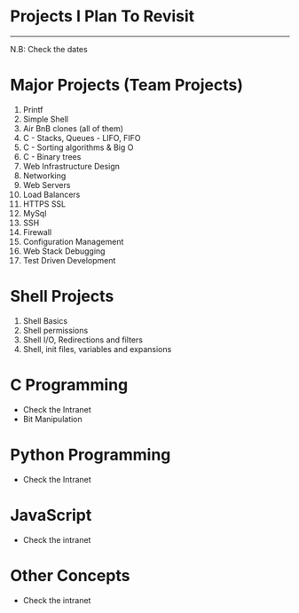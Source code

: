 # Projects I Plan To Revisit
----------------------------
N.B:  Check the dates

# Major Projects (Team Projects)
1. Printf
2. Simple Shell
3. Air BnB clones (all of them)
4. C - Stacks, Queues - LIFO, FIFO
5. C - Sorting algorithms & Big O
6. C - Binary trees
7. Web Infrastructure Design
8. Networking
9. Web Servers
10. Load Balancers
11. HTTPS SSL
12. MySql
13. SSH
14. Firewall
15. Configuration Management
16. Web Stack Debugging
17. Test Driven Development


# Shell Projects
1. Shell Basics
2. Shell permissions
3. Shell I/O, Redirections and filters
4. Shell, init files, variables and expansions


# C Programming
- Check the Intranet
- Bit Manipulation


# Python Programming
- Check the Intranet


# JavaScript
- Check the intranet


# Other Concepts
- Check the intranet
